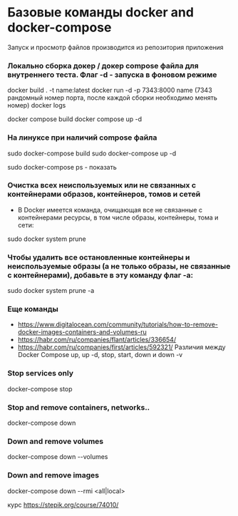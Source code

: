 # Базовые команды docker and docker-compose

Запуск и просмотр файлов производится из репозитория приложения


### Локально сборка докер / докер compose файла для внутреннего теста. Флаг -d - запуска в фоновом режиме
docker build . -t name:latest 
docker run -d -p 7343:8000 name   (7343 рандомный номер порта, после каждой сборки необходимо менять номер)
docker logs

docker compose build
docker compose up -d 

### На линуксе при наличий compose файла

sudo docker-compose build
sudo docker-compose up -d

sudo docker-compose ps    - показать


### Очистка всех неиспользуемых или не связанных с контейнерами образов, контейнеров, томов и сетей
- В Docker имеется команда, очищающая все не связанные с контейнерами ресурсы, в том числе образы, контейнеры, тома и сети:

sudo docker system prune

### Чтобы удалить все остановленные контейнеры и неиспользуемые образы (а не только образы, не связанные с контейнерами), добавьте в эту команду флаг -a:

sudo docker system prune -a

### Еще команды
- https://www.digitalocean.com/community/tutorials/how-to-remove-docker-images-containers-and-volumes-ru
- https://habr.com/ru/companies/flant/articles/336654/
- https://habr.com/ru/companies/first/articles/592321/ Различия между Docker Compose up, up -d, stop, start, down и down -v

### Stop services only
docker-compose stop

### Stop and remove containers, networks..
docker-compose down 

### Down and remove volumes
docker-compose down --volumes 

### Down and remove images
docker-compose down --rmi <all|local> 

курс
https://stepik.org/course/74010/